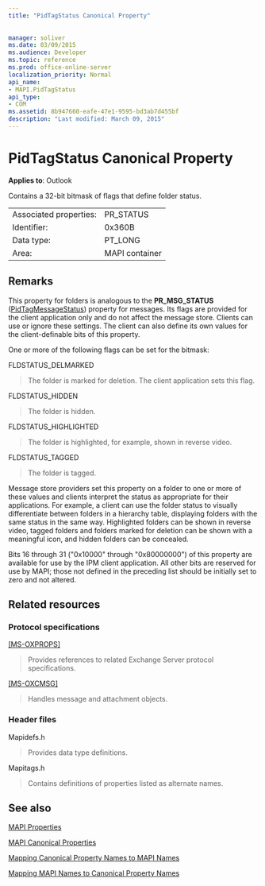 ```yaml
---
title: "PidTagStatus Canonical Property"
 
 
manager: soliver
ms.date: 03/09/2015
ms.audience: Developer
ms.topic: reference
ms.prod: office-online-server
localization_priority: Normal
api_name:
- MAPI.PidTagStatus
api_type:
- COM
ms.assetid: 8b947660-eafe-47e1-9595-bd3ab7d455bf
description: "Last modified: March 09, 2015"
---
```


# PidTagStatus Canonical Property

  
  
**Applies to**: Outlook 
  
Contains a 32-bit bitmask of flags that define folder status.
  
|||
|:-----|:-----|
|Associated properties:  <br/> |PR_STATUS  <br/> |
|Identifier:  <br/> |0x360B  <br/> |
|Data type:  <br/> |PT_LONG  <br/> |
|Area:  <br/> |MAPI container  <br/> |
   
## Remarks

This property for folders is analogous to the **PR_MSG_STATUS** ([PidTagMessageStatus](pidtagmessagestatus-canonical-property.md)) property for messages. Its flags are provided for the client application only and do not affect the message store. Clients can use or ignore these settings. The client can also define its own values for the client-definable bits of this property.
  
One or more of the following flags can be set for the bitmask:
  
FLDSTATUS_DELMARKED 
  
> The folder is marked for deletion. The client application sets this flag.
    
FLDSTATUS_HIDDEN 
  
> The folder is hidden.
    
FLDSTATUS_HIGHLIGHTED 
  
> The folder is highlighted, for example, shown in reverse video.
    
FLDSTATUS_TAGGED 
  
> The folder is tagged.
    
Message store providers set this property on a folder to one or more of these values and clients interpret the status as appropriate for their applications. For example, a client can use the folder status to visually differentiate between folders in a hierarchy table, displaying folders with the same status in the same way. Highlighted folders can be shown in reverse video, tagged folders and folders marked for deletion can be shown with a meaningful icon, and hidden folders can be concealed.
  
Bits 16 through 31 ("0x10000" through "0x80000000") of this property are available for use by the IPM client application. All other bits are reserved for use by MAPI; those not defined in the preceding list should be initially set to zero and not altered.
  
## Related resources

### Protocol specifications

[[MS-OXPROPS]](http://msdn.microsoft.com/library/f6ab1613-aefe-447d-a49c-18217230b148%28Office.15%29.aspx)
  
> Provides references to related Exchange Server protocol specifications.
    
[[MS-OXCMSG]](http://msdn.microsoft.com/library/7fd7ec40-deec-4c06-9493-1bc06b349682%28Office.15%29.aspx)
  
> Handles message and attachment objects.
    
### Header files

Mapidefs.h
  
> Provides data type definitions.
    
Mapitags.h
  
> Contains definitions of properties listed as alternate names.
    
## See also



[MAPI Properties](mapi-properties.md)
  
[MAPI Canonical Properties](mapi-canonical-properties.md)
  
[Mapping Canonical Property Names to MAPI Names](mapping-canonical-property-names-to-mapi-names.md)
  
[Mapping MAPI Names to Canonical Property Names](mapping-mapi-names-to-canonical-property-names.md)

